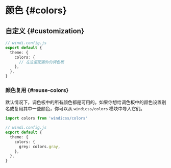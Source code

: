 # 颜色 {#colors}

<ColorsPalette />

## 自定义 {#customization}

```ts
// windi.config.js
export default {
  theme: {
    colors: {
      // 在这里配置你的调色板
    },
  },
}
```

### 颜色复用 {#reuse-colors}

默认情况下，调色板中的所有颜色都是可用的。如果你想给调色板中的颜色设置别名或复用其中一些颜色，你可以从 `windicss/colors` 模块中导入它们。

```ts
import colors from 'windicss/colors'

// windi.config.js
export default {
  theme: {
    colors: {
      grey: colors.gray,
    },
  },
}
```
